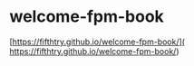 # welcome-fpm-book
[https://fifthtry.github.io/welcome-fpm-book/]( https://fifthtry.github.io/welcome-fpm-book/)
